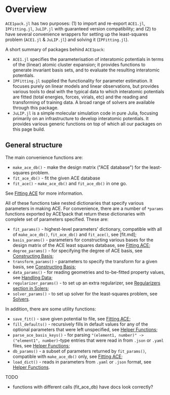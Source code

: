 
# Overview

`ACE1pack.jl` has two purposes: (1) to import and re-export `ACE1.jl`, `IPFitting.jl`, `JuLIP.jl` with guaranteed version compatibility; and (2) to have several convenience wrappers for setting up the least-squares problem (`ACE1.jl` & `JuLIP.jl`) and solving it (`IPFitting.jl`). 

A short summary of packages behind `ACE1pack`:

* `ACE1.jl` specifies the parameterisation of interatomic potentials in terms of the (linear) atomic cluster expansion; it provides functions to generate invariant basis sets, and to evaluate the resulting interatomic potentials.
* `IPFitting.jl` supplied the functionality for parameter estimation. It focuses purely on linear models and linear observations, but provides various tools to deal with the typical data to which interatomic potentials are fitted (total energies, forces, virials, etc) and the reading and transforming of training data. A broad range of solvers are available through this package. 
* `JuLIP.jl` is a simple molecular simulation code in pure Julia, focusing primarily on an infrastructure to develop interatomic potentials. It provides various generic functions on top of which all our packages on this page build.

## General structure

The main convenience functions are:

* `make_ace_db()` - make the design matrix ("ACE database") for the least-squares problem. 
* `fit_ace_db()` - fit the given ACE database
* `fit_ace()` - `make_ace_db()` and `fit_ace_db()` in one go.

See [Fitting ACE](fit.md) for more information. 

All of these functions take nested dictionaries that specify various parameters in making ACE. For convenience, there are a number of `*params` functions exported by ACE1pack that return these dictionaries with complete set of parameters specified. These are: 

* `fit_params()` - highest-level parameters' dictionary, compatible with all of `make_ace_db()`, `fit_ace_db()` and `fit_ace()`, see [fit.md];
* `basis_params()` - parameters for constructing various bases for the design matrix of the ACE least squares database, see [Fitting ACE](fit.md);
* `degree_params()` - for specifying the degree of ACE basis, see [Constructing Basis](basis.md);
* `transform_params()` - parameters to specify the transform for a given basis, see [Constructing Basis](basis.md);
* `data_params()` - for reading geometries and to-be-fitted property values, see [Handling Data](data.md); 
* `regularizer_params()` - to set up an extra regularizer, see [Regularizers section in Solers](solver.md);
* `solver_params()` - to set up solver for the least-squares problem, see [Solvers](solver.md). 

In addition, there are some utility functions:  

* `save_fit()` - save given potential to file, see [Fitting ACE](fit.md);
* `fill_defaults()` - recursively fills in default values for any of the optional parameters that were left unspecified, see [Helper Functions](helpers.md);
* `parse_ace_basis_keys()` - for parsing `"(element1, number)" -> ("element1", number)`-type entries that were read in from `.json` or `.yaml` files, see [Helper Functions](helpers.md); 
* `db_params()` - a subset of parameters returned by `fit_params()`, compatible with `make_ace_db()` only, see [Fitting ACE](fit.md); 
* `load_dict()` - reads in parameters from `.yaml` or `.json` format, see [Helper Functions](helpers.md).



TODO
* functions with different calls (fit_ace_db) have docs look correctly?
